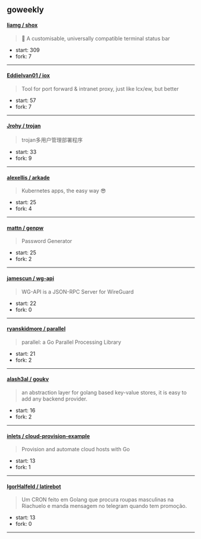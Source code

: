## goweekly

#### [liamg / shox](https://github.com/liamg/shox)

> 🍫 A customisable, universally compatible terminal status bar

+ start: 309
+ fork: 7

----


#### [EddieIvan01 / iox](https://github.com/EddieIvan01/iox)

> Tool for port forward & intranet proxy, just like lcx/ew, but better

+ start: 57
+ fork: 7

----


#### [Jrohy / trojan](https://github.com/Jrohy/trojan)

> trojan多用户管理部署程序

+ start: 33
+ fork: 9

----


#### [alexellis / arkade](https://github.com/alexellis/arkade)

> Kubernetes apps, the easy way 😎

+ start: 25
+ fork: 4

----


#### [mattn / genpw](https://github.com/mattn/genpw)

> Password Generator

+ start: 25
+ fork: 2

----


#### [jamescun / wg-api](https://github.com/jamescun/wg-api)

> WG-API is a JSON-RPC Server for WireGuard

+ start: 22
+ fork: 0

----


#### [ryanskidmore / parallel](https://github.com/ryanskidmore/parallel)

> parallel: a Go Parallel Processing Library

+ start: 21
+ fork: 2

----


#### [alash3al / goukv](https://github.com/alash3al/goukv)

> an abstraction layer for golang based key-value stores, it is easy to add any backend provider.

+ start: 16
+ fork: 2

----


#### [inlets / cloud-provision-example](https://github.com/inlets/cloud-provision-example)

> Provision and automate cloud hosts with Go

+ start: 13
+ fork: 1

----


#### [IgorHalfeld / latirebot](https://github.com/IgorHalfeld/latirebot)

> Um CRON feito em Golang que procura roupas masculinas na Riachuelo e manda mensagem no telegram quando tem promoção.

+ start: 13
+ fork: 0

----

